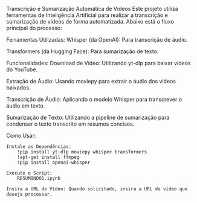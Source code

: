 Transcrição e Sumarização Automática de Vídeos
Este projeto utiliza ferramentas de Inteligência Artificial para realizar a transcrição e sumarização de vídeos de forma automatizada. Abaixo está o fluxo principal do processo:

Ferramentas Utilizadas:
Whisper (da OpenAI): Para transcrição de áudio.

Transformers (da Hugging Face): Para sumarização de texto.

Funcionalidades:
Download de Vídeo: Utilizando yt-dlp para baixar vídeos do YouTube.

Extração de Áudio: Usando moviepy para extrair o áudio dos vídeos baixados.

Transcrição de Áudio: Aplicando o modelo Whisper para transcrever o áudio em texto.

Sumarização de Texto: Utilizando a pipeline de sumarização para condensar o texto transcrito em resumos concisos.

Como Usar:

    Instale as Dependências:
        !pip install yt-dlp moviepy whisper transformers
        !apt-get install ffmpeg
        !pip install openai-whisper
    
    Execute o Script:
        RESUMINDO1.ipynb
    
    Insira a URL do Vídeo: Quando solicitado, insira a URL do vídeo que deseja processar.